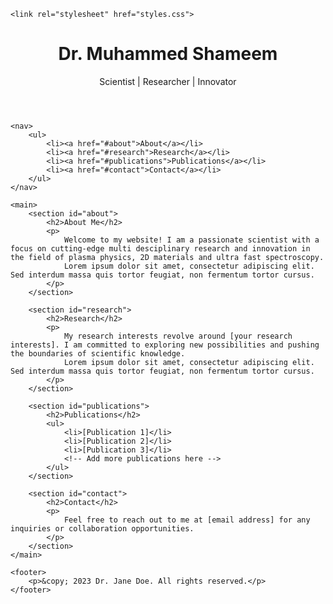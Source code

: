 
<html lang="en">
<head>
    <meta charset="UTF-8">
    <meta name="viewport" content="width=device-width, initial-scale=1.0">
    
    <link rel="stylesheet" href="styles.css">
</head>
<body>
    <header>
        <h1>Dr. Muhammed Shameem</h1>
        <p>Scientist | Researcher | Innovator</p>
    </header>

    <nav>
        <ul>
            <li><a href="#about">About</a></li>
            <li><a href="#research">Research</a></li>
            <li><a href="#publications">Publications</a></li>
            <li><a href="#contact">Contact</a></li>
        </ul>
    </nav>

    <main>
        <section id="about">
            <h2>About Me</h2>
            <p>
                Welcome to my website! I am a passionate scientist with a focus on cutting-edge multi desciplinary research and innovation in the field of plasma physics, 2D materials and ultra fast spectroscopy.
                Lorem ipsum dolor sit amet, consectetur adipiscing elit. Sed interdum massa quis tortor feugiat, non fermentum tortor cursus.
            </p>
        </section>

        <section id="research">
            <h2>Research</h2>
            <p>
                My research interests revolve around [your research interests]. I am committed to exploring new possibilities and pushing the boundaries of scientific knowledge.
                Lorem ipsum dolor sit amet, consectetur adipiscing elit. Sed interdum massa quis tortor feugiat, non fermentum tortor cursus.
            </p>
        </section>

        <section id="publications">
            <h2>Publications</h2>
            <ul>
                <li>[Publication 1]</li>
                <li>[Publication 2]</li>
                <li>[Publication 3]</li>
                <!-- Add more publications here -->
            </ul>
        </section>

        <section id="contact">
            <h2>Contact</h2>
            <p>
                Feel free to reach out to me at [email address] for any inquiries or collaboration opportunities.
            </p>
        </section>
    </main>

    <footer>
        <p>&copy; 2023 Dr. Jane Doe. All rights reserved.</p>
    </footer>
</body>
</html>

